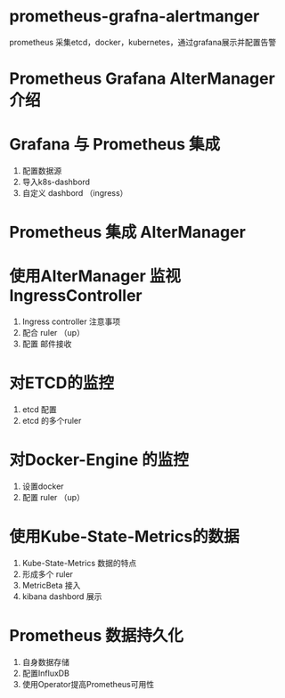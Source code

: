 # prometheus-grafna-alertmanger
prometheus 采集etcd，docker，kubernetes，通过grafana展示并配置告警


# Prometheus Grafana AlterManager 介绍
# Grafana 与 Prometheus 集成
1. 配置数据源
2. 导入k8s-dashbord
3. 自定义 dashbord （ingress）
# Prometheus 集成 AlterManager
# 使用AlterManager 监视 IngressController
1. Ingress controller 注意事项
2. 配合 ruler （up）
3. 配置 邮件接收
# 对ETCD的监控
1. etcd 配置
2. etcd 的多个ruler
# 对Docker-Engine 的监控
1. 设置docker
2. 配置 ruler （up）
# 使用Kube-State-Metrics的数据
1. Kube-State-Metrics 数据的特点
2. 形成多个 ruler 
3. MetricBeta 接入
4. kibana dashbord 展示
# Prometheus 数据持久化
1. 自身数据存储
2. 配置InfluxDB
3. 使用Operator提高Prometheus可用性
